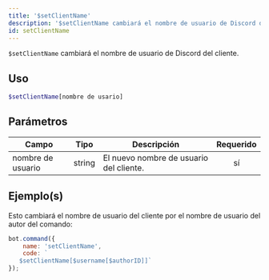 ```yaml
---
title: '$setClientName'
description: '$setClientName cambiará el nombre de usuario de Discord del cliente.'
id: setClientName
---
```


`$setClientName` cambiará el nombre de usuario de Discord del cliente.

## Uso

```php
$setClientName[nombre de usario]
```

## Parámetros

| Campo             | Tipo   | Descripción                             | Requerido |
| ----------------- | ------ | --------------------------------------- |:---------:|
| nombre de usuario | string | El nuevo nombre de usuario del cliente. |    sí     |

## Ejemplo(s)

Esto cambiará el nombre de usuario del cliente por el nombre de usuario del autor del comando:

```javascript
bot.command({
    name: 'setClientName',
    code: `
   $setClientName[$username[$authorID]]`
});
```